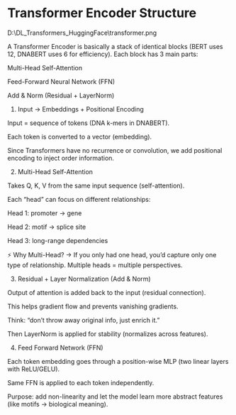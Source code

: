 # Transformer Encoder Structure

D:\DL_Transformers_HuggingFace\transformer.png

A Transformer Encoder is basically a stack of identical blocks (BERT uses 12, DNABERT uses 6 for efficiency). Each block has 3 main parts:

Multi-Head Self-Attention

Feed-Forward Neural Network (FFN)

Add & Norm (Residual + LayerNorm)

1. Input → Embeddings + Positional Encoding

Input = sequence of tokens (DNA k-mers in DNABERT).

Each token is converted to a vector (embedding).

Since Transformers have no recurrence or convolution, we add positional encoding to inject order information.

2. Multi-Head Self-Attention

Takes Q, K, V from the same input sequence (self-attention).

Each “head” can focus on different relationships:

Head 1: promoter → gene

Head 2: motif → splice site

Head 3: long-range dependencies

⚡ Why Multi-Head? → If you only had one head, you’d capture only one type of relationship. Multiple heads = multiple perspectives.

3. Residual + Layer Normalization (Add & Norm)

Output of attention is added back to the input (residual connection).

This helps gradient flow and prevents vanishing gradients.

Think: “don’t throw away original info, just enrich it.”

Then LayerNorm is applied for stability (normalizes across features).

4. Feed Forward Network (FFN)

Each token embedding goes through a position-wise MLP (two linear layers with ReLU/GELU).

Same FFN is applied to each token independently.

Purpose: add non-linearity and let the model learn more abstract features (like motifs → biological meaning).
